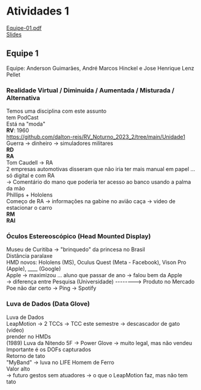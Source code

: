# Atividades 1

[Equipe-01.pdf](Equipe-01.pdf)  
[Slides](Slides.pdf)  

## Equipe 1

Equipe: Anderson Guimarães, André Marcos Hinckel e Jose Henrique Lenz Pellet  

### Realidade Virtual / Diminuída / Aumentada / Misturada / Alternativa  

Temos uma disciplina com este assunto  
tem PodCast  
Está na "moda"  
**RV**: 1960  
<https://github.com/dalton-reis/RV_Noturno_2023_2/tree/main/Unidade1>  
Guerra -> dinheiro -> simuladores militares  
**RD**  
**RA**  
Tom Caudell -> RA  
2 empresas automotivas disseram que não iria ter mais manual em papel ... só digital e com RA  
  -> Comentário do mano que poderia ter acesso ao banco usando a palma da mão  
Phillips + Hololens  
Começo de RA -> informações na gabine no avião caça -> video de estacionar o carro  
**RM**  
**RAl**  

### Óculos Estereoscópico (Head Mounted Display)

Museu de Curitiba -> "brinquedo" da princesa no Brasil  
Distância paralaxe  
HMD novos: Hololens (MS), Oculus Quest (Meta - Facebook), Vison Pro (Apple), ____ (Google)  
Apple -> maximizou ... aluno que passar de ano -> falou bem da Apple  
  -> diferença entre Pesquisa (Universidade)  --------> Produto no Mercado  
    Poe não dar certo -> Ping -> Spotify  

### Luva de Dados (Data Glove)

Luva de Dados  
LeapMotion -> 2 TCCs -> TCC este semestre -> descascador de gato (video)  
  prender no HMDs  
(1989) Luva da Nitendo 5F -> Power Glove -> muito legal, mas não vendeu  
Importante é os DOFs capturados  
Retorno de tato  
"MyBand" -> luva no LIFE Homem de Ferro  
Valor alto  
-> futuro gestos sem atuadores -> o que o LeapMotion faz, mas não tem tato  

